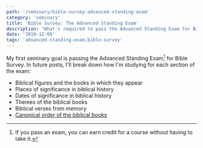 ```yaml
---
path: '/seminary/bible-survey-advanced-standing-exam'
category: 'seminary'
title: 'Bible Survey: The Advanced Standing Exam'
description: "What's required to pass the Advanced Standing Exam for Bible Survey?"
date: '2018-12-09'
tags: 'advanced-standing-exam,bible-survey'
---
```


My first seminary goal is passing the Advanced Standing Exam[^1] for Bible Survey.
In future posts, I'll break down how I'm studying for each section of the exam:

- Biblical figures and the books in which they appear
- Places of significance in biblical history
- Dates of significance in biblical history
- Themes of the biblical books
- Biblical verses from memory
- [Canonical order of the biblical books](/seminary/bible-books-quiz)

[^1]: If you pass an exam, you can earn credit for a course without having to take it.
